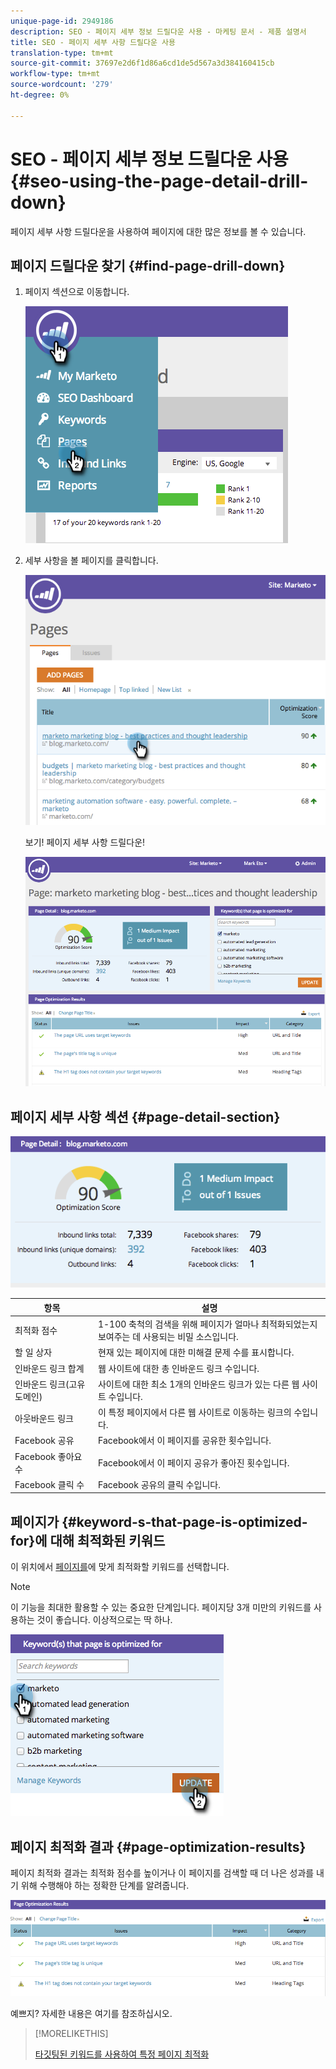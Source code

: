 ```yaml
---
unique-page-id: 2949186
description: SEO - 페이지 세부 정보 드릴다운 사용 - 마케팅 문서 - 제품 설명서
title: SEO - 페이지 세부 사항 드릴다운 사용
translation-type: tm+mt
source-git-commit: 37697e2d6f1d86a6cd1de5d567a3d384160415cb
workflow-type: tm+mt
source-wordcount: '279'
ht-degree: 0%

---
```



# SEO - 페이지 세부 정보 드릴다운 사용 {#seo-using-the-page-detail-drill-down}

페이지 세부 사항 드릴다운을 사용하여 페이지에 대한 많은 정보를 볼 수 있습니다.

## 페이지 드릴다운 찾기 {#find-page-drill-down}

1. 페이지 섹션으로 이동합니다.

   ![](assets/image2014-9-17-21-3a54-3a53.png)

1. 세부 사항을 볼 페이지를 클릭합니다.

   ![](assets/image2014-9-17-21-3a54-3a58.png)

   보기! 페이지 세부 사항 드릴다운!

   ![](assets/image2014-9-17-21-3a55-3a2.png)

## 페이지 세부 사항 섹션 {#page-detail-section}

![](assets/image2014-9-17-21-3a55-3a46.png)

| 항목 | 설명 |
|---|---|
| 최적화 점수 | 1-100 축척의 검색을 위해 페이지가 얼마나 최적화되었는지 보여주는 데 사용되는 비밀 소스입니다. |
| 할 일 상자 | 현재 있는 페이지에 대한 미해결 문제 수를 표시합니다. |
| 인바운드 링크 합계 | 웹 사이트에 대한 총 인바운드 링크 수입니다. |
| 인바운드 링크(고유 도메인) | 사이트에 대한 최소 1개의 인바운드 링크가 있는 다른 웹 사이트 수입니다. |
| 아웃바운드 링크 | 이 특정 페이지에서 다른 웹 사이트로 이동하는 링크의 수입니다. |
| Facebook 공유 | Facebook에서 이 페이지를 공유한 횟수입니다. |
| Facebook 좋아요 수 | Facebook에서 이 페이지 공유가 좋아진 횟수입니다. |
| Facebook 클릭 수 | Facebook 공유의 클릭 수입니다. |

## 페이지가 {#keyword-s-that-page-is-optimized-for}에 대해 최적화된 키워드

이 위치에서 [페이지를](/help/marketo/product-docs/additional-apps/seo/keywords/seo-optimize-specific-pages-with-targeted-keywords.md)에 맞게 최적화할 키워드를 선택합니다.

>[!NOTE]
>
>이 기능을 최대한 활용할 수 있는 중요한 단계입니다. 페이지당 3개 미만의 키워드를 사용하는 것이 좋습니다. 이상적으로는 딱 하나.

![](assets/image2014-9-17-21-3a56-3a35.png)

## 페이지 최적화 결과 {#page-optimization-results}

페이지 최적화 결과는 최적화 점수를 높이거나 이 페이지를 검색할 때 더 나은 성과를 내기 위해 수행해야 하는 정확한 단계를 알려줍니다.

![](assets/image2014-9-17-21-3a56-3a41.png)

예쁘지? 자세한 내용은 여기를 참조하십시오.

>[!MORELIKETHIS]
>
>[타깃팅된 키워드를 사용하여 특정 페이지 최적화](/help/marketo/product-docs/additional-apps/seo/keywords/seo-optimize-specific-pages-with-targeted-keywords.md)
